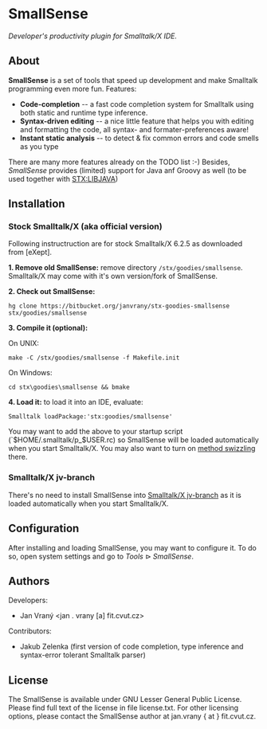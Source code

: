 # SmallSense

*Developer's productivity plugin for Smalltalk/X IDE.*

## About

**SmallSense** is a set of tools that speed up development and make
Smalltalk programming even more fun. Features:

* **Code-completion** -- a fast code completion system for Smalltalk using both static and runtime type inference.
* **Syntax-driven editing** -- a nice little feature that helps you with editing and formatting the code, all syntax- and formater-preferences aware!
* **Instant static analysis** -- to detect & fix common errors and code smells as you type

There are many more features already on the TODO list :-) Besides, *SmallSense*
provides (limited) support for Java anf Groovy as well (to be used together with
[STX:LIBJAVA](1))

## Installation

### Stock Smalltalk/X (aka official version)

Following instructruction are for stock Smalltalk/X 6.2.5 as downloaded from
[eXept]. 

**1. Remove old SmallSense:** remove directory `/stx/goodies/smallsense`. Smalltalk/X may come with it's own version/fork of SmallSense. 

**2. Check out SmallSense:** 

    hg clone https://bitbucket.org/janvrany/stx-goodies-smallsense stx/goodies/smallsense
    
**3. Compile it (optional):**

On UNIX: 

    make -C /stx/goodies/smallsense -f Makefile.init
    
On Windows: 

    cd stx\goodies\smallsense && bmake
    
**4. Load it:** to load it into an IDE, evaluate:

    Smalltalk loadPackage:'stx:goodies/smallsense'
    
You may want to add the above to your startup script (`$HOME/.smalltalk/p_$USER.rc) so SmallSense will be loaded automatically when you start Smalltalk/X. You may also want to turn on [method swizzling](4) there. 

### Smalltalk/X jv-branch

There's no need to install SmallSense into [Smalltalk/X jv-branch](3) as it is 
loaded automatically when you start Smalltalk/X. 


## Configuration

After installing and loading SmallSense, you may want to configure it. To do so,
open system settings and go to *Tools* ⊳ *SmallSense*.


## Authors

Developers:

* Jan Vraný <jan . vrany [a] fit.cvut.cz>

Contributors:

* Jakub Zelenka (first version of code completion, type inference and syntax-error tolerant Smalltalk parser)

## License

The SmallSense is available under GNU Lesser General Public License.
Please find full text of the license in file license.txt.
For other licensing options, please contact the SmallSense author at
jan.vrany { at } fit.cvut.cz.

[1]: https://swing.fit.cvut.cz/projects/stx-libjava
[2]: ftp://exept.de/download/stx/
[3]: https://swing.fit.cvut.cz/projects/stx-jv
[4]: https://bitbucket.org/janvrany/stx-goodies-smallsense/wiki/Swizzling.md




